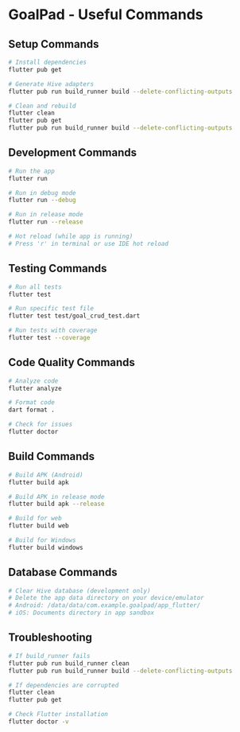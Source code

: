 # GoalPad - Useful Commands

## Setup Commands

```bash
# Install dependencies
flutter pub get

# Generate Hive adapters
flutter pub run build_runner build --delete-conflicting-outputs

# Clean and rebuild
flutter clean
flutter pub get
flutter pub run build_runner build --delete-conflicting-outputs
```

## Development Commands

```bash
# Run the app
flutter run

# Run in debug mode
flutter run --debug

# Run in release mode
flutter run --release

# Hot reload (while app is running)
# Press 'r' in terminal or use IDE hot reload
```

## Testing Commands

```bash
# Run all tests
flutter test

# Run specific test file
flutter test test/goal_crud_test.dart

# Run tests with coverage
flutter test --coverage
```

## Code Quality Commands

```bash
# Analyze code
flutter analyze

# Format code
dart format .

# Check for issues
flutter doctor
```

## Build Commands

```bash
# Build APK (Android)
flutter build apk

# Build APK in release mode
flutter build apk --release

# Build for web
flutter build web

# Build for Windows
flutter build windows
```

## Database Commands

```bash
# Clear Hive database (development only)
# Delete the app data directory on your device/emulator
# Android: /data/data/com.example.goalpad/app_flutter/
# iOS: Documents directory in app sandbox
```

## Troubleshooting

```bash
# If build_runner fails
flutter pub run build_runner clean
flutter pub run build_runner build --delete-conflicting-outputs

# If dependencies are corrupted
flutter clean
flutter pub get

# Check Flutter installation
flutter doctor -v
```

